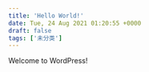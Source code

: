 ```yaml
---
title: 'Hello World!'
date: Tue, 24 Aug 2021 01:20:55 +0000
draft: false
tags: ['未分类']
---
```


Welcome to WordPress!